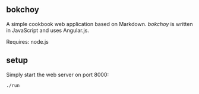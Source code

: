 bokchoy
---------

A simple cookbook web application based on Markdown. *bokchoy* is written in JavaScript and uses Angular.js.

Requires: node.js

## setup

Simply start the web server on port 8000:

    ./run
